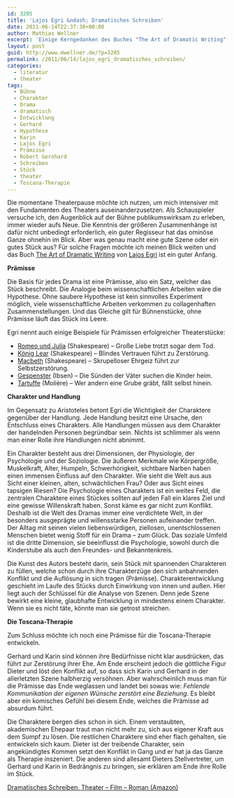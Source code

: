 ```yaml
---
id: 3205
title: 'Lajos Egri &ndash; Dramatisches Schreiben'
date: 2011-06-14T22:37:38+00:00
author: Mathias Wellner
excerpt: 'Einige Kerngedanken des Buches "The Art of Dramatic Writing" von Lajos Egri und Anwendung auf die Toscana-Therapie. '
layout: post
guid: http://www.mwellner.de/?p=3205
permalink: /2011/06/14/lajos_egri_dramatisches_schreiben/
categories:
  - literatur
  - theater
tags:
  - Bühne
  - Charakter
  - Drama
  - dramatisch
  - Entwicklung
  - Gerhard
  - Hypothese
  - Karin
  - Lajos Egri
  - Prämisse
  - Robert Gernhard
  - Schreiben
  - Stück
  - theater
  - Toscana-Therapie
---
```

Die momentane Theaterpause möchte ich nutzen, um mich intensiver mit den Fundamenten des Theaters auseinanderzusetzen. Als Schauspieler versuche ich, den Augenblick auf der Bühne publikumswirksam zu erleben, immer wieder aufs Neue. Die Kenntnis der größeren Zusammenhänge ist dafür nicht unbedingt erforderlich, ein guter Regisseur hat das ominöse Ganze ohnehin im Blick. Aber was genau macht eine gute Szene oder ein gutes Stück aus? Für solche Fragen möchte ich meinen Blick weiten und das Buch [The Art of Dramatic Writing](http://en.wikipedia.org/wiki/Lajos_Egri#The_Art_of_Dramatic_Writing) von [Lajos Egri](http://de.wikipedia.org/wiki/Lajos_Egri) ist ein guter Anfang. 

**Prämisse**

Die Basis für jedes Drama ist eine Prämisse, also ein Satz, welcher das Stück beschreibt. Die Analogie beim wissenschaftlichen Arbeiten wäre die Hypothese. Ohne saubere Hypothese ist kein sinnvolles Experiment möglich, viele wissenschaftliche Arbeiten verkommen zu collagenhaften Zusammenstellungen. Und das Gleiche gilt für Bühnenstücke, ohne Prämisse läuft das Stück ins Leere. 

Egri nennt auch einige Beispiele für Prämissen erfolgreicher Theaterstücke:

  * [Romeo und Julia](http://de.wikipedia.org/wiki/Romeo_und_Julia) (Shakespeare) &ndash; Große Liebe trotzt sogar dem Tod.
  * [König Lear](http://de.wikipedia.org/wiki/K%C3%B6nig_Lear) (Shakespeare) &ndash; Blindes Vertrauen führt zu Zerstörung.
  * [Macbeth](http://de.wikipedia.org/wiki/Macbeth_%28Shakespeare%29) (Shakespeare) &ndash; Skrupelloser Ehrgeiz führt zur Selbstzerstörung.
  * [Gespenster](http://de.wikipedia.org/wiki/Gespenster_%28Ibsen%29) (Ibsen) &ndash; Die Sünden der Väter suchen die Kinder heim.
  * [Tartuffe](http://de.wikipedia.org/wiki/Tartuffe) (Molière) &ndash; Wer andern eine Grube gräbt, fällt selbst hinein.

**Charakter und Handlung**

Im Gegensatz zu Aristoteles betont Egri die Wichtigkeit der Charaktere gegenüber der Handlung. Jede Handlung besitzt eine Ursache, den Entschluss eines Charakters. Alle Handlungen müssen aus dem Charakter der handelnden Personen begründbar sein. Nichts ist schlimmer als wenn man einer Rolle ihre Handlungen nicht abnimmt. 

Ein Charakter besteht aus drei Dimensionen, der Physiologie, der Psychologie und der Soziologie. Die äußeren Merkmale wie Körpergröße, Muskelkraft, Alter, Humpeln, Schwerhörigkeit, sichtbare Narben haben einen immensen Einfluss auf den Charakter. Wie sieht die Welt aus aus Sicht einer kleinen, alten, schwächlichen Frau? Oder aus Sicht eines tapsigen Riesen? Die Psychologie eines Charakters ist ein weites Feld, die zentralen Charaktere eines Stückes sollten auf jeden Fall ein klares Ziel und eine gewisse Willenskraft haben. Sonst käme es gar nicht zum Konflikt. Deshalb ist die Welt des Dramas immer eine verdichtete Welt, in der besonders ausgeprägte und willensstarke Personen aufeinander treffen. Der Alltag mit seinen vielen liebenswürdigen, ziellosen, unentschlossenen Menschen bietet wenig Stoff für ein Drama &ndash; zum Glück. Das soziale Umfeld ist die dritte Dimension, sie beeinflusst die Psychologie, sowohl durch die Kinderstube als auch den Freundes- und Bekanntenkreis. 

Die Kunst des Autors besteht darin, sein Stück mit spannenden Charakteren zu füllen, welche schon durch ihre Charakterzüge den sich anbahnenden Konflikt und die Auflösung in sich tragen (Prämisse). Charakterentwicklung geschieht im Laufe des Stücks durch Einwirkung von innen und außen. Hier liegt auch der Schlüssel für die Analyse von Szenen. Denn jede Szene bewirkt eine kleine, glaubhafte Entwicklung in mindestens einem Charakter. Wenn sie es nicht täte, könnte man sie getrost streichen. 

**Die Toscana-Therapie**

Zum Schluss möchte ich noch eine Prämisse für die Toscana-Therapie entwickeln. 

Gerhard und Karin sind können ihre Bedürfnisse nicht klar ausdrücken, das führt zur Zerstörung ihrer Ehe. Am Ende erscheint jedoch die göttliche Figur Dieter und löst den Konflikt auf, so dass sich Karin und Gerhard in der allerletzten Szene halbherzig versöhnen. Aber wahrscheinlich muss man für die Prämisse das Ende weglassen und landet bei sowas wie: _Fehlende Kommunikation der eigenen Wünsche zerstört eine Beziehung_. Es bleibt aber ein komisches Gefühl bei diesem Ende, welches die Prämisse ad absurdum führt. 

Die Charaktere bergen dies schon in sich. Einem verstaubten, akademischen Ehepaar traut man nicht mehr zu, sich aus eigener Kraft aus dem Sumpf zu lösen. Die restlichen Charaktere sind eher flach gehalten, sie entwickeln sich kaum. Dieter ist der treibende Charakter, sein angekündigtes Kommen setzt den Konflikt in Gang und er hat ja das Ganze als Therapie inszeniert. Die anderen sind allesamt Dieters Stellvertreter, um Gerhard und Karin in Bedrängnis zu bringen, sie erklären am Ende ihre Rolle im Stück. 

[Dramatisches Schreiben. Theater &#8211; Film &#8211; Roman (Amazon)](http://amzn.to/koHq84)